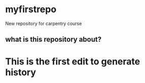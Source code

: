 # myfirstrepo
New repository for carpentry course

## what is this repository about?

# This is the first edit to generate history

